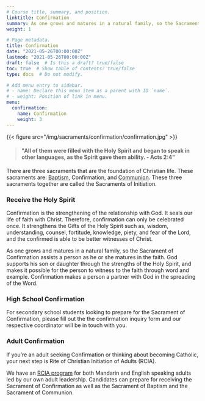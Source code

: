 ```yaml
---
# Course title, summary, and position.
linktitle: Confirmation
summary: As one grows and matures in a natural family, so the Sacrament of Confirmation assists a person as he or she matures in the faith. God supports his son or daughter through the strengths of the Holy Spirit, and makes it possible for the person to witness to the faith through word and example. Confirmation makes a person a partner with God in the spreading of the Word.
weight: 1

# Page metadata.
title: Confirmation
date: "2021-05-26T00:00:00Z"
lastmod: "2021-05-26T00:00:00Z"
draft: false  # Is this a draft? true/false
toc: true  # Show table of contents? true/false
type: docs  # Do not modify.

# Add menu entry to sidebar.
# - name: Declare this menu item as a parent with ID `name`.
# - weight: Position of link in menu.
menu:
  confirmation:
    name: Confirmation
    weight: 3
---
```


{{< figure src="/img/sacraments/confirmation/confirmation.jpg" >}}

> #### "All of them were filled with the Holy Spirit and began to speak in other languages, as the Spirit gave them ability. - Acts 2:4"

There are three sacraments that are the foundation of Christian life. These sacraments are: [Baptism](sacraments/baptism), Confirmation, and [Communion](sacraments/communion). These three sacraments together are called the Sacraments of Initiation.

### Receive the Holy Spirit
Confirmation is the strengthening of the relationship with God. It seals our life of faith with Christ. Therefore, confirmation can only be celebrated once. It strengthens the Gifts of the Holy Spirit such as, wisdom, understanding, counsel, fortitude, knowledge, piety, and fear of the Lord, and the confirmed is able to be better witnesses of Christ.

As one grows and matures in a natural family, so the Sacrament of Confirmation assists a person as he or she matures in the faith. God supports his son or daughter through the strengths of the Holy Spirit, and makes it possible for the person to witness to the faith through word and example. Confirmation makes a person a partner with God in the spreading of the Word.


### High School Confirmation
For secondary school students looking to prepare for the Sacrament of Confirmation, please fill out the the confirmation inquiry form and our respective coordinator will be in touch with you.

### Adult Confirmation
If you’re an adult seeking Confirmation or thinking about becoming Catholic, your next step is Rite of Christian Initiation of Adults (RCIA).

We have an [RCIA program](../communion/rite-of-christian-initiation-of-adults) for both Mandarin and English speaking adults led by our own adult leadership. Candidates can prepare for receiving the Sacrament of Confirmation as well as the Sacrament of Baptism and the Sacrament of Communion.
